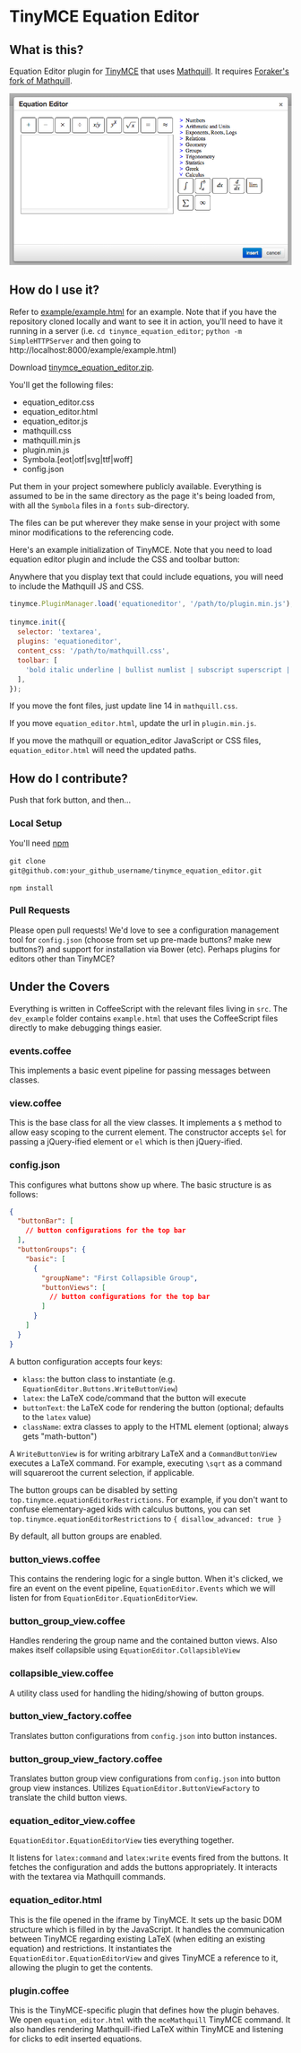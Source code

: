 # TinyMCE Equation Editor

## What is this?

Equation Editor plugin for [TinyMCE](http://www.tinymce.com/) that uses [Mathquill](https://github.com/mathquill/mathquill). It requires [Foraker's fork of Mathquill](https://github.com/foraker/mathquill).

![Screenshot](screenshot.png)

## How do I use it?

Refer to [example/example.html](example/example.html) for an example. Note that if you have the repository cloned locally and want to see it in action, you'll need to have it running in a server (i.e. `cd tinymce_equation_editor`; `python -m SimpleHTTPServer` and then going to http://localhost:8000/example/example.html)

Download [tinymce\_equation\_editor.zip](build/tinymce_equation_editor.zip).

You'll get the following files:
- equation_editor.css
- equation_editor.html
- equation_editor.js
- mathquill.css
- mathquill.min.js
- plugin.min.js
- Symbola.[eot|otf|svg|ttf|woff]
- config.json

Put them in your project somewhere publicly available. Everything is assumed to be in the same directory as the page it's being loaded from, with all the `Symbola` files in a `fonts` sub-directory.

The files can be put wherever they make sense in your project with some minor modifications to the referencing code.

Here's an example initialization of TinyMCE. Note that you need to load equation editor plugin and include the CSS and toolbar button:

Anywhere that you display text that could include equations, you will need to include the Mathquill JS and CSS.

```javascript
tinymce.PluginManager.load('equationeditor', '/path/to/plugin.min.js');

tinymce.init({
  selector: 'textarea',
  plugins: 'equationeditor',
  content_css: '/path/to/mathquill.css',
  toolbar: [
    'bold italic underline | bullist numlist | subscript superscript | equationeditor'
  ],
});
```

If you move the font files, just update line 14 in `mathquill.css`.

If you move `equation_editor.html`, update the url in `plugin.min.js`.

If you move the mathquill or equation_editor JavaScript or CSS files, `equation_editor.html` will need the updated paths.

## How do I contribute?

Push that fork button, and then...

### Local Setup

You'll need [npm](https://www.npmjs.org/)

`git clone git@github.com:your_github_username/tinymce_equation_editor.git`

`npm install`


### Pull Requests

Please open pull requests! We'd love to see a configuration management tool for `config.json` (choose from set up pre-made buttons? make new buttons?) and support for installation via Bower (etc). Perhaps plugins for editors other than TinyMCE?

## Under the Covers

Everything is written in CoffeeScript with the relevant files living in `src`. The `dev_example` folder contains `example.html` that uses the CoffeeScript files directly to make debugging things easier.

### events.coffee

This implements a basic event pipeline for passing messages between classes.

### view.coffee

This is the base class for all the view classes. It implements a `$` method to allow easy scoping to the current element. The constructor accepts `$el` for passing a jQuery-ified element or `el` which is then jQuery-ified.

### config.json

This configures what buttons show up where. The basic structure is as follows:

```json
{
  "buttonBar": [
    // button configurations for the top bar
  ],
  "buttonGroups": {
    "basic": [
      {
        "groupName": "First Collapsible Group",
        "buttonViews": [
          // button configurations for the top bar
        ]
      }
    ]
  }
}
```

A button configuration accepts four keys:
- `klass`: the button class to instantiate (e.g. `EquationEditor.Buttons.WriteButtonView`)
- `latex`: the LaTeX code/command that the button will execute
- `buttonText`: the LaTeX code for rendering the button (optional; defaults to the `latex` value)
- `className`: extra classes to apply to the HTML element (optional; always gets "math-button")

A `WriteButtonView` is for writing arbitrary LaTeX and a `CommandButtonView` executes a LaTeX command. For example, executing `\sqrt` as a command will squareroot the current selection, if applicable.

The button groups can be disabled by setting `top.tinymce.equationEditorRestrictions`. For example, if you don't want to confuse elementary-aged kids with calculus buttons, you can set `top.tinymce.equationEditorRestrictions` to `{ disallow_advanced: true }`

By default, all button groups are enabled.

### button_views.coffee

This contains the rendering logic for a single button. When it's clicked, we fire an event on the event pipeline, `EquationEditor.Events` which we will listen for from `EquationEditor.EquationEditorView`.

### button_group_view.coffee

Handles rendering the group name and the contained button views. Also makes itself collapsible using `EquationEditor.CollapsibleView`

### collapsible_view.coffee

A utility class used for handling the hiding/showing of button groups.

### button_view_factory.coffee

Translates button configurations from `config.json` into button instances.

### button_group_view_factory.coffee

Translates button group view configurations from `config.json` into button group view instances. Utilizes `EquationEditor.ButtonViewFactory` to translate the child button views.

### equation_editor_view.coffee

`EquationEditor.EquationEditorView` ties everything together.

It listens for `latex:command` and `latex:write` events fired from the buttons. It fetches the configuration and adds the buttons appropriately. It interacts with the textarea via Mathquill commands.

### equation_editor.html

This is the file opened in the iframe by TinyMCE. It sets up the basic DOM structure which is filled in by the JavaScript. It handles the communication between TinyMCE regarding existing LaTeX (when editing an existing equation) and restrictions. It instantiates the `EquationEditor.EquationEditorView` and gives TinyMCE a reference to it, allowing the plugin to get the contents.

### plugin.coffee

This is the TinyMCE-specific plugin that defines how the plugin behaves. We open `equation_editor.html` with the `mceMathquill` TinyMCE command. It also handles rendering Mathquill-ified LaTeX within TinyMCE and listening for clicks to edit inserted equations.
